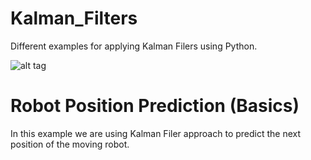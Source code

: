 # Kalman_Filters
Different examples for applying Kalman Filers using Python.

![alt tag](https://raw.githubusercontent.com/rlabbe/Kalman-and-Bayesian-Filters-in-Python/master/animations/05_dog_track.gif)

# Robot Position Prediction (Basics)

  In this example  we are using Kalman Filer approach to predict the next position of the moving robot.
